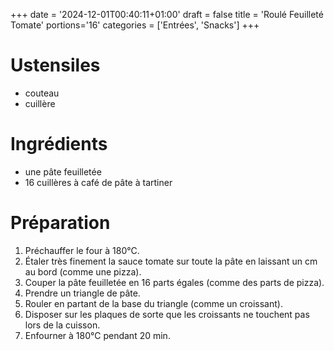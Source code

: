 +++
date = '2024-12-01T00:40:11+01:00'
draft = false
title = 'Roulé Feuilleté Tomate'
portions='16'
categories = ['Entrées', 'Snacks']
+++

# Ustensiles

- couteau
- cuillère

# Ingrédients

- une pâte feuilletée
- 16 cuillères à café de pâte à tartiner

# Préparation

1. Préchauffer le four à 180°C.
2. Étaler très finement la sauce tomate sur toute la pâte en laissant un cm au bord (comme une pizza).
3. Couper la pâte feuilletée en 16 parts égales (comme des parts de pizza).
4. Prendre un triangle de pâte.
5. Rouler en partant de la base du triangle (comme un croissant).
6. Disposer sur les plaques de sorte que les croissants ne touchent pas lors de la cuisson.
7. Enfourner à 180°C pendant 20 min.
